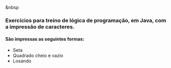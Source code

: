 &nbsp

### Exercícios para treino de lógica de programação, em Java, com a impressão de caracteres.

#### São impressas as seguintes formas: 
  - Seta
  - Quadrado cheio e vazio
  - Losando
